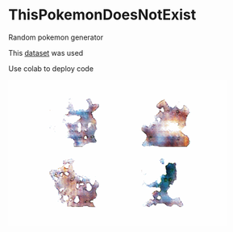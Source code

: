 # ThisPokemonDoesNotExist
Random pokemon generator

This [dataset](https://www.kaggle.com/datasets/hlrhegemony/pokemon-image-dataset) was used

Use colab to deploy code

![alt text](src/train.GIF)